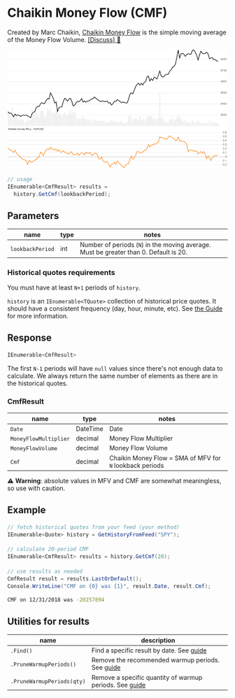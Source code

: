 # Chaikin Money Flow (CMF)

Created by Marc Chaikin, [Chaikin Money Flow](https://en.wikipedia.org/wiki/Chaikin_Analytics#Chaikin_Money_Flow) is the simple moving average of the Money Flow Volume.
[[Discuss] :speech_balloon:](https://github.com/DaveSkender/Stock.Indicators/discussions/261 "Community discussion about this indicator")

![image](chart.png)

```csharp
// usage
IEnumerable<CmfResult> results =
  history.GetCmf(lookbackPeriod);  
```

## Parameters

| name | type | notes
| -- |-- |--
| `lookbackPeriod` | int | Number of periods (`N`) in the moving average.  Must be greater than 0.  Default is 20.

### Historical quotes requirements

You must have at least `N+1` periods of `history`.

`history` is an `IEnumerable<TQuote>` collection of historical price quotes.  It should have a consistent frequency (day, hour, minute, etc).  See [the Guide](../../docs/GUIDE.md) for more information.

## Response

```csharp
IEnumerable<CmfResult>
```

The first `N-1` periods will have `null` values since there's not enough data to calculate.  We always return the same number of elements as there are in the historical quotes.

### CmfResult

| name | type | notes
| -- |-- |--
| `Date` | DateTime | Date
| `MoneyFlowMultiplier` | decimal | Money Flow Multiplier
| `MoneyFlowVolume` | decimal | Money Flow Volume
| `Cmf` | decimal | Chaikin Money Flow = SMA of MFV for `N` lookback periods

:warning: **Warning**: absolute values in MFV and CMF are somewhat meaningless, so use with caution.

## Example

```csharp
// fetch historical quotes from your feed (your method)
IEnumerable<Quote> history = GetHistoryFromFeed("SPY");

// calculate 20-period CMF
IEnumerable<CmfResult> results = history.GetCmf(20);

// use results as needed
CmfResult result = results.LastOrDefault();
Console.WriteLine("CMF on {0} was {1}", result.Date, result.Cmf);
```

```bash
CMF on 12/31/2018 was -20257894
```

## Utilities for results

| name | description
| -- |--
| `.Find()` | Find a specific result by date.  See [guide](../../docs/UTILITIES.md#find-indicator-result-by-date)
| `.PruneWarmupPeriods()` | Remove the recommended warmup periods.  See [guide](../../docs/UTILITIES.md#prune-warmup-periods)
| `.PruneWarmupPeriods(qty)` | Remove a specific quantity of warmup periods.  See [guide](../../docs/UTILITIES.md#prune-warmup-periods)
